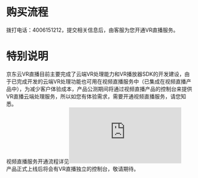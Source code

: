 # 购买流程

拨打电话：4006151212，提交相关信息后，由客服为您开通VR直播服务。

# 特别说明
京东云VR直播目前主要完成了云端VR处理能力和VR播放器SDK的开发建设，由于已完成开发的云端VR处理功能也可用在视频直播服务中（已集成在视频直播产品中），为减少客户体验成本，产品公测期间将通过视频直播产品的控制台来提供VR直播云端处理服务，所以如您有体验需求，需要开通视频直播服务，请您知悉。   
视频直播服务开通流程详见![购买流程](https://github.com/jdcloudcom/cn/blob/edit/documentation/Video-Service/Live-Video/Pricing/Purchase-Process.md)    
产品正式上线后将会有VR直播独立的控制台，敬请期待。
